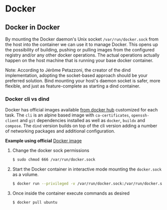 # Docker

## Docker in Docker
By mounting the Docker daemon's Unix socket `/var/run/docker.sock` from the host into the container 
we can use it to manage Docker. This opens up the possibility of building, pushing or pulling 
images from the configured registry and/or any other docker operations. The actual operations 
actually happen on the host machine that is running your base docker container.

Note: According to Jérôme Petazzoni, the creator of the dind implementation, adopting the 
socket-based approach should be your preferred solution. Bind mounting your host's daemon socket is 
safer, more flexible, and just as feature-complete as starting a dind container.

### Docker cli vs dind
Docker has official images available [from docker hub](https://hub.docker.com/_/docker) customized 
for each task. The `cli` is an alpine based image with `ca-certificates`, `openssh-client` and `git` 
dependencies installed as well as `docker`, `buildx` and `compose`. The `dind` version builds on top 
of the cli version adding a number of networking packages and additional configuration.

**Example using official** [Docker image](https://hub.docker.com/_/docker)
1. Change the docker sock permissions
   ```bash
   $ sudo chmod 666 /var/run/docker.sock
   ```
2. Start the Docker container in interactive mode mounting the `docker.sock` as a volume.
   ```bash
   $ docker run --privileged -v /var/run/docker.sock:/var/run/docker.sock -ti docker
   ```
3. Once inside the container execute commands as desired
   ```bash
   $ docker pull ubuntu 
   ```
